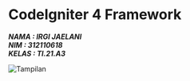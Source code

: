# CodeIgniter 4 Framework

***NAMA : IRGI JAELANI*** <br/>
***NIM : 312110618*** <br/>
***KELAS : TI.21.A3*** <br/>

![Tampilan](https://github.com/irgizl/Lab7-Web/commit/f71cb70939acb24b5a593c5ed05c89912cd2843c#diff-94357a64878fea37654100adadc27a8fc0e27c4652ba31a964300442fd360313)
